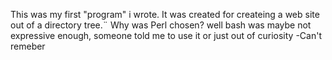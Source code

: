 This was my first "program" i wrote. It was created for createing a web site out of a directory tree.¨
Why was Perl chosen? well bash was maybe not expressive enough, someone told me to use it or just out of curiosity -Can't remeber
